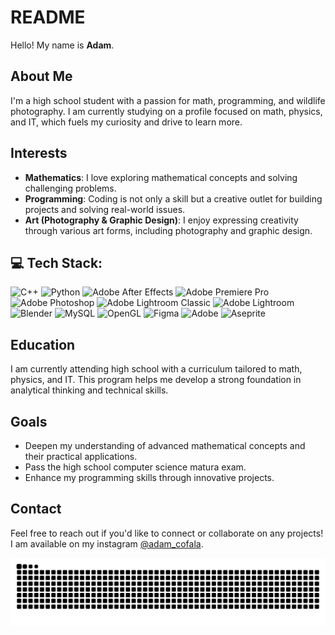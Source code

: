 # README

Hello! My name is **Adam**.

## About Me

I'm a high school student with a passion for math, programming, and wildlife photography. I am currently studying on a profile focused on math, physics, and IT, which fuels my curiosity and drive to learn more.

## Interests

- **Mathematics**: I love exploring mathematical concepts and solving challenging problems.
- **Programming**: Coding is not only a skill but a creative outlet for building projects and solving real-world issues.
- **Art (Photography & Graphic Design)**: I enjoy expressing creativity through various art forms, including photography and graphic design.

## 💻 Tech Stack:
![C++](https://img.shields.io/badge/c++-%2300599C.svg?style=plastic&logo=c%2B%2B&logoColor=white) ![Python](https://img.shields.io/badge/python-3670A0?style=plastic&logo=python&logoColor=ffdd54) ![Adobe After Effects](https://img.shields.io/badge/Adobe%20After%20Effects-9999FF.svg?style=plastic&logo=Adobe%20After%20Effects&logoColor=white) ![Adobe Premiere Pro](https://img.shields.io/badge/Adobe%20Premiere%20Pro-9999FF.svg?style=plastic&logo=Adobe%20Premiere%20Pro&logoColor=white) ![Adobe Photoshop](https://img.shields.io/badge/adobe%20photoshop-%2331A8FF.svg?style=plastic&logo=adobe%20photoshop&logoColor=white) ![Adobe Lightroom Classic](https://img.shields.io/badge/Adobe%20Lightroom%20Classic-31A8FF.svg?style=plastic&logo=Adobe%20Lightroom%20Classic&logoColor=white) ![Adobe Lightroom](https://img.shields.io/badge/Adobe%20Lightroom-31A8FF.svg?style=plastic&logo=Adobe%20Lightroom&logoColor=white) ![Blender](https://img.shields.io/badge/blender-%23F5792A.svg?style=plastic&logo=blender&logoColor=white) ![MySQL](https://img.shields.io/badge/mysql-4479A1.svg?style=plastic&logo=mysql&logoColor=white) ![OpenGL](https://img.shields.io/badge/OpenGL-%23FFFFFF.svg?style=plastic&logo=opengl) ![Figma](https://img.shields.io/badge/figma-%23F24E1E.svg?style=plastic&logo=figma&logoColor=white) ![Adobe](https://img.shields.io/badge/adobe-%23FF0000.svg?style=plastic&logo=adobe&logoColor=white) ![Aseprite](https://img.shields.io/badge/Aseprite-FFFFFF?style=plastic&logo=Aseprite&logoColor=#7D929E)

## Education

I am currently attending high school with a curriculum tailored to math, physics, and IT. This program helps me develop a strong foundation in analytical thinking and technical skills.

## Goals

- Deepen my understanding of advanced mathematical concepts and their practical applications.
- Pass the high school computer science matura exam.
- Enhance my programming skills through innovative projects.

## Contact

Feel free to reach out if you'd like to connect or collaborate on any projects! I am available on my instagram [@adam_cofala](https://www.instagram.com/adam_cofala/).

<img src="https://raw.githubusercontent.com/AdamCofala/AdamCofala/output/snake.svg" alt="Snake animation" />

###
